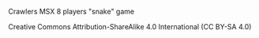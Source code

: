 Crawlers
MSX 8 players "snake" game

Creative Commons Attribution-ShareAlike 4.0 International (CC BY-SA 4.0)
